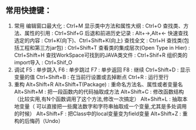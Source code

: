 ## 常用快捷键：
  1. 常用
  编辑窗口最大化 : Ctrl+M
  显示类中方法和属性大纲 : Ctrl+O
  查找类、方法、属性的引用 : Ctrl+Shif+G
  后退和前进历史记录 : Alt+->,Alt+<-
  快速查找选定的内容 : Ctrl+K(向下)、Ctrl+Shift+K(向上)
  查找全文 : Ctrl+H
  查找类(包括工程和第三方jar包) : Ctrl+Shift+T
  查看类的集成层次(Open Type in Hier) : Ctrl+Shift+H
  查找WorkSpace可找到的JAVA类文件 : Ctrl+Shif+R
  组织类的import导入 : Ctrl+Shif_O
  2. 调试
  F5 : 单步跳入
  F6 : 单步跳过
  F7 : 单步返回
  F8 : 继续
  Ctrl+Shift+D : 显示变量的值
  Ctrl+Shift+B : 在当前行设置或去掉断点
  Ctrl+R : 运行至行
  3. 重构
  Alt+Shift+R  Alt+Shift+T(Package) : 重命名方法名、属性或者变量名
  Alt+Shift+M : 把一段函数内的代码抽取成方法 
  Alt+Shift+C : 修改函数结构（比较实用,有N个函数调用了这个方法,修改一次搞定）
  Alt+Shift+L : 抽取本地变量（ 可以直接把一些魔法数字和字符串抽取成一个变量,尤其是多处调用的时候）
  Alt+Shift+F : 把Class中的local变量变为field变量 
  Alt+Shift+Z : 重构的后悔药（Undo）
    
